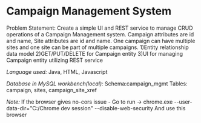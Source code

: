 # Campaign Management System
Problem Statement:
Create a simple UI and REST service to manage CRUD operations of a Campaign Management system. 
Campaign attributes are id and name, Site attributes are id and name. 
One campaign can have multiple sites and one site can be part of multiple campaigns.
1)Entity relationship data model
2)GET/PUT/DELETE for Campaign entity
3)UI for managing Campaign entity utilizing REST service

*Language used:* Java, HTML, Javascript

*Database in MySQL workbench(local):* Schema:campaign_mgmt 
                                      Tables: campaign, sites, campaign_site_xref

*Note:* If the browser gives no-cors issue -  Go to run -> chrome.exe --user-data-dir="C:/Chrome dev session" --disable-web-security
And use this browser

